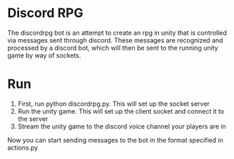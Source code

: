 # Discord RPG
The discordrpg bot is an attempt to create an rpg in unity that is controlled via messages sent through discord.
These messages are recognized and processed by a discord bot, which will then be sent to the running unity game
by way of sockets. 

# Run
1. First, run python discordrpg.py. This will set up the socket server
2. Run the unity game. This will set up the client socket and connect it to the server
3. Stream the unity game to the discord voice channel your players are in

Now you can start sending messages to the bot in the format specified in actions.py
